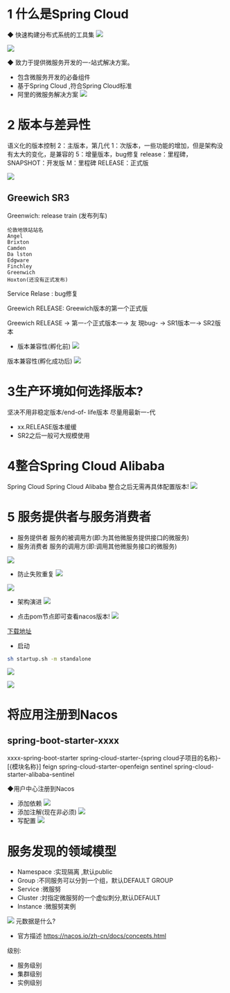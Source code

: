 # 1 什么是Spring Cloud
◆ 快速构建分布式系统的工具集
![](https://img-blog.csdnimg.cn/20191003215227241.png?x-oss-process=image/watermark,type_ZmFuZ3poZW5naGVpdGk,shadow_10,text_aHR0cHM6Ly9ibG9nLmNzZG4ubmV0L3FxXzMzNTg5NTEw,size_1,color_FFFFFF,t_70)

![](https://img-blog.csdnimg.cn/20191003215316927.png?x-oss-process=image/watermark,type_ZmFuZ3poZW5naGVpdGk,shadow_10,text_aHR0cHM6Ly9ibG9nLmNzZG4ubmV0L3FxXzMzNTg5NTEw,size_16,color_FFFFFF,t_70)

◆ 致力于提供微服务开发的一-站式解决方案。
- 包含微服务开发的必备组件
- 基于Spring Cloud ,符合Spring Cloud标准
- 阿里的微服务解决方案
![](https://img-blog.csdnimg.cn/20191003225837228.png?x-oss-process=image/watermark,type_ZmFuZ3poZW5naGVpdGk,shadow_10,text_aHR0cHM6Ly9ibG9nLmNzZG4ubmV0L3FxXzMzNTg5NTEw,size_16,color_FFFFFF,t_70)

# 2 版本与差异性
 语义化的版本控制
        2：主版本，第几代
        1：次版本，一些功能的增加，但是架构没有太大的变化，是兼容的
        5：增量版本，bug修复
        release：里程碑，SNAPSHOT：开发版 M：里程碑 RELEASE：正式版
        
![](https://img-blog.csdnimg.cn/20191003232127260.png?x-oss-process=image/watermark,type_ZmFuZ3poZW5naGVpdGk,shadow_10,text_aHR0cHM6Ly9ibG9nLmNzZG4ubmV0L3FxXzMzNTg5NTEw,size_16,color_FFFFFF,t_70)

## Greewich SR3
Greenwich: release train (发布列车)
```
伦敦地铁站站名
Angel 
Brixton
Camden
Da lston
Edgware
Finchley
Greenwich
Hoxton(还没有正式发布)
```
Service Relase : bug修复

Greewich RELEASE: Greewich版本的第一个正式版

Greewich RELEASE -> 第一-个正式版本一-> 友
現bug- -> SR1版本一-> SR2版本


- 版本兼容性(孵化前)
![](https://img-blog.csdnimg.cn/20191004001111530.png?x-oss-process=image/watermark,type_ZmFuZ3poZW5naGVpdGk,shadow_10,text_aHR0cHM6Ly9ibG9nLmNzZG4ubmV0L3FxXzMzNTg5NTEw,size_16,color_FFFFFF,t_70)

版本兼容性(孵化成功后)
![](https://img-blog.csdnimg.cn/20191004001158126.png?x-oss-process=image/watermark,type_ZmFuZ3poZW5naGVpdGk,shadow_10,text_aHR0cHM6Ly9ibG9nLmNzZG4ubmV0L3FxXzMzNTg5NTEw,size_16,color_FFFFFF,t_70)

# 3生产环境如何选择版本?
坚决不用非稳定版本/end-of- life版本
尽量用最新一-代
- xx.RELEASE版本缓缓
- SR2之后一般可大规模使用

# 4整合Spring Cloud Alibaba
Spring Cloud
Spring Cloud Alibaba
整合之后无需再具体配置版本!
![](https://img-blog.csdnimg.cn/20191004004303873.png?x-oss-process=image/watermark,type_ZmFuZ3poZW5naGVpdGk,shadow_10,text_aHR0cHM6Ly9ibG9nLmNzZG4ubmV0L3FxXzMzNTg5NTEw,size_16,color_FFFFFF,t_70)

# 5 服务提供者与服务消费者
- 服务提供者
服务的被调用方(即:为其他微服务提供接口的微服务)
- 服务消费者
服务的调用方(即:调用其他微服务接口的微服务)

![](https://img-blog.csdnimg.cn/20191004012238608.png?x-oss-process=image/watermark,type_ZmFuZ3poZW5naGVpdGk,shadow_10,text_aHR0cHM6Ly9ibG9nLmNzZG4ubmV0L3FxXzMzNTg5NTEw,size_16,color_FFFFFF,t_70)
- 防止失败重复
![](https://img-blog.csdnimg.cn/20191004012414951.png?x-oss-process=image/watermark,type_ZmFuZ3poZW5naGVpdGk,shadow_10,text_aHR0cHM6Ly9ibG9nLmNzZG4ubmV0L3FxXzMzNTg5NTEw,size_16,color_FFFFFF,t_70)


![](https://img-blog.csdnimg.cn/20191004012605152.png?x-oss-process=image/watermark,type_ZmFuZ3poZW5naGVpdGk,shadow_10,text_aHR0cHM6Ly9ibG9nLmNzZG4ubmV0L3FxXzMzNTg5NTEw,size_16,color_FFFFFF,t_70)
- 架构演进
![](https://img-blog.csdnimg.cn/20191004012808316.png?x-oss-process=image/watermark,type_ZmFuZ3poZW5naGVpdGk,shadow_10,text_aHR0cHM6Ly9ibG9nLmNzZG4ubmV0L3FxXzMzNTg5NTEw,size_16,color_FFFFFF,t_70)

- 点击pom节点即可查看nacos版本!
![](https://img-blog.csdnimg.cn/20191004013108846.png?x-oss-process=image/watermark,type_ZmFuZ3poZW5naGVpdGk,shadow_10,text_aHR0cHM6Ly9ibG9nLmNzZG4ubmV0L3FxXzMzNTg5NTEw,size_16,color_FFFFFF,t_70)

[下载地址](https://github.com/alibaba/nacos/releases)
- 启动
```bash
sh startup.sh -m standalone
```
![](https://img-blog.csdnimg.cn/20191004014934257.png?x-oss-process=image/watermark,type_ZmFuZ3poZW5naGVpdGk,shadow_10,text_aHR0cHM6Ly9ibG9nLmNzZG4ubmV0L3FxXzMzNTg5NTEw,size_16,color_FFFFFF,t_70)

![](https://img-blog.csdnimg.cn/20191004015100714.png?x-oss-process=image/watermark,type_ZmFuZ3poZW5naGVpdGk,shadow_10,text_aHR0cHM6Ly9ibG9nLmNzZG4ubmV0L3FxXzMzNTg5NTEw,size_16,color_FFFFFF,t_70)

# 将应用注册到Nacos
## spring-boot-starter-xxxx
xxxx-spring-boot-starter
spring-cloud-starter-{spring cloud子项目的名称}-[{模块名称}]
feign spring-cloud-starter-openfeign
sentinel spring-cloud-starter-alibaba-sentinel


◆用户中心注册到Nacos
- 添加依赖
![](https://img-blog.csdnimg.cn/20191004015359758.png?x-oss-process=image/watermark,type_ZmFuZ3poZW5naGVpdGk,shadow_10,text_aHR0cHM6Ly9ibG9nLmNzZG4ubmV0L3FxXzMzNTg5NTEw,size_16,color_FFFFFF,t_70)
- 添加注解(现在非必须)
![](https://img-blog.csdnimg.cn/20191004015625981.png?x-oss-process=image/watermark,type_ZmFuZ3poZW5naGVpdGk,shadow_10,text_aHR0cHM6Ly9ibG9nLmNzZG4ubmV0L3FxXzMzNTg5NTEw,size_1,color_FFFFFF,t_70)
- 写配置
![](https://img-blog.csdnimg.cn/20191004015735586.png?x-oss-process=image/watermark,type_ZmFuZ3poZW5naGVpdGk,shadow_10,text_aHR0cHM6Ly9ibG9nLmNzZG4ubmV0L3FxXzMzNTg5NTEw,size_16,color_FFFFFF,t_70)



# 服务发现的领域模型
- Namespace :实现隔离 ,默认public
- Group :不同服务可以分到一个组，默认DEFAULT GROUP
- Service :微服努
- Cluster :対指定微服努的一个虚似刺分,默认DEFAULT
- Instance :微服努実例

 ![](https://img-blog.csdnimg.cn/20191005005052694.png?x-oss-process=image/watermark,type_ZmFuZ3poZW5naGVpdGk,shadow_10,text_aHR0cHM6Ly9ibG9nLmNzZG4ubmV0L3FxXzMzNTg5NTEw,size_1,color_FFFFFF,t_70)
元数据是什么?

- 官方描述
https://nacos.io/zh-cn/docs/concepts.html

级别: 
- 服务级别
- 集群级别
- 实例级别